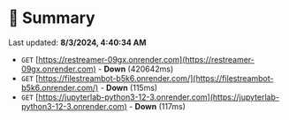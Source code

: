 # 📖 Summary
Last updated: **8/3/2024, 4:40:34 AM**

- `GET` [https://restreamer-09gx.onrender.com](https://restreamer-09gx.onrender.com) - **Down** (420642ms)
- `GET` [https://filestreambot-b5k6.onrender.com/](https://filestreambot-b5k6.onrender.com/) - **Down** (115ms)
- `GET` [https://jupyterlab-python3-12-3.onrender.com](https://jupyterlab-python3-12-3.onrender.com) - **Down** (117ms)
